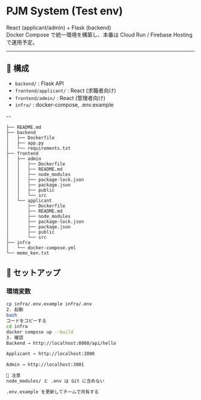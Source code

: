 # PJM System (Test env)

React (applicant/admin) + Flask (backend)  
Docker Compose で統一環境を構築し、本番は Cloud Run / Firebase Hosting で運用予定。

---

## 📂 構成
- `backend/` : Flask API
- `frontend/applicant/` : React (求職者向け)
- `frontend/admin/` : React (管理者向け)
- `infra/` : docker-compose, .env.example

--
```
├── README.md
├── backend
│   ├── Dockerfile
│   ├── app.py
│   └── requirements.txt
├── frontend
│   ├── admin
│   │   ├── Dockerfile
│   │   ├── README.md
│   │   ├── node_modules
│   │   ├── package-lock.json
│   │   ├── package.json
│   │   ├── public
│   │   └── src
│   └── applicant
│       ├── Dockerfile
│       ├── README.md
│       ├── node_modules
│       ├── package-lock.json
│       ├── package.json
│       ├── public
│       └── src
├── infra
│   └── docker-compose.yml
└── memo_ken.txt
```

## 🚀 セットアップ

### 環境変数
```bash
cp infra/.env.example infra/.env
2. 起動
bash
コードをコピーする
cd infra
docker compose up --build
3. 確認
Backend → http://localhost:8080/api/hello

Applicant → http://localhost:3000

Admin → http://localhost:3001

🛑 注意
node_modules/ と .env は Git に含めない

.env.example を更新してチームで共有する
